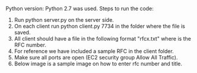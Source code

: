 Python version: Python 2.7 was used.
Steps to run the code:
1.	Run python server.py on the server side.
2.	On each client run python client.py 7734 <IP address of the server> in the folder where the file is saved.
3.	All client should have a file in the following format "rfcx.txt" where is the RFC number.
4.	For reference we have included a sample RFC in the client folder. 
5.	Make sure all ports are open (EC2 security group Allow All Traffic).
6.	Below image is a sample image on how to enter rfc number and title.
